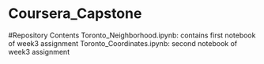 # Coursera_Capstone
#Repository Contents
Toronto_Neighborhood.ipynb: contains first notebook of week3 assignment
Toronto_Coordinates.ipynb: second notebook of week3 assignment
